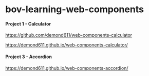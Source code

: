 # bov-learning-web-components

#### Project 1 - Calculator

https://github.com/demond611/web-components-calculator

https://demond611.github.io/web-components-calculator/

#### Project 3 - Accordion

https://demond611.github.io/web-components-accordion/


